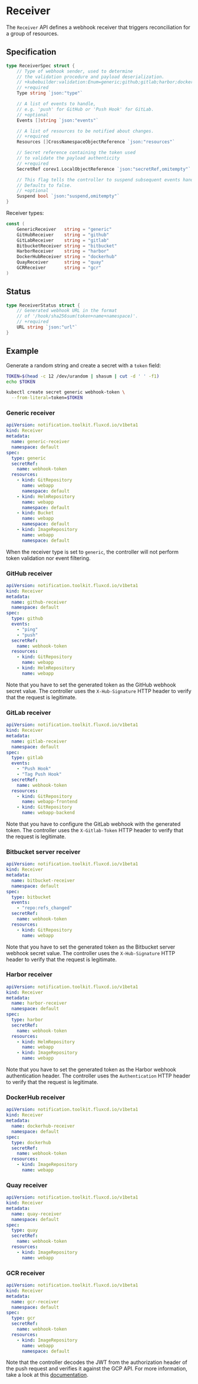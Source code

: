 # Receiver

The `Receiver` API defines a webhook receiver that triggers
reconciliation for a group of resources.

## Specification

```go
type ReceiverSpec struct {
	// Type of webhook sender, used to determine
	// the validation procedure and payload deserialization.
	// +kubebuilder:validation:Enum=generic;github;gitlab;harbor;dockerhub;quay
	// +required
	Type string `json:"type"`

	// A list of events to handle,
	// e.g. 'push' for GitHub or 'Push Hook' for GitLab.
	// +optional
	Events []string `json:"events"`

	// A list of resources to be notified about changes.
	// +required
	Resources []CrossNamespaceObjectReference `json:"resources"`

	// Secret reference containing the token used
	// to validate the payload authenticity
	// +required
	SecretRef corev1.LocalObjectReference `json:"secretRef,omitempty"`

	// This flag tells the controller to suspend subsequent events handling.
	// Defaults to false.
	// +optional
	Suspend bool `json:"suspend,omitempty"`
}
```

Receiver types:

```go
const (
	GenericReceiver   string = "generic"
	GitHubReceiver    string = "github"
	GitLabReceiver    string = "gitlab"
	BitbucketReceiver string = "bitbucket"
	HarborReceiver    string = "harbor"
	DockerHubReceiver string = "dockerhub"
	QuayReceiver      string = "quay"
	GCRReceiver       string = "gcr"
)
```

## Status

```go
type ReceiverStatus struct {
	// Generated webhook URL in the format
	// of '/hook/sha256sum(token+name+namespace)'.
	// +required
	URL string `json:"url"`
}
```

## Example

Generate a random string and create a secret with a `token` field:

```sh
TOKEN=$(head -c 12 /dev/urandom | shasum | cut -d ' ' -f1)
echo $TOKEN

kubectl create secret generic webhook-token \
  --from-literal=token=$TOKEN
```

### Generic receiver

```yaml
apiVersion: notification.toolkit.fluxcd.io/v1beta1
kind: Receiver
metadata:
  name: generic-receiver
  namespace: default
spec:
  type: generic
  secretRef:
    name: webhook-token
  resources:
    - kind: GitRepository
      name: webapp
      namespace: default
    - kind: HelmRepository
      name: webapp
      namespace: default
    - kind: Bucket
      name: webapp
      namespace: default
    - kind: ImageRepository
      name: webapp
      namespace: default
```

When the receiver type is set to `generic`, the controller will not perform token validation nor event filtering.

### GitHub receiver

```yaml
apiVersion: notification.toolkit.fluxcd.io/v1beta1
kind: Receiver
metadata:
  name: github-receiver
  namespace: default
spec:
  type: github
  events:
    - "ping"
    - "push"
  secretRef:
    name: webhook-token
  resources:
    - kind: GitRepository
      name: webapp
    - kind: HelmRepository
      name: webapp
```

Note that you have to set the generated token as the GitHub webhook secret value.
The controller uses the `X-Hub-Signature` HTTP header to verify that the request is legitimate.

### GitLab receiver

```yaml
apiVersion: notification.toolkit.fluxcd.io/v1beta1
kind: Receiver
metadata:
  name: gitlab-receiver
  namespace: default
spec:
  type: gitlab
  events:
    - "Push Hook"
    - "Tag Push Hook"
  secretRef:
    name: webhook-token
  resources:
    - kind: GitRepository
      name: webapp-frontend
    - kind: GitRepository
      name: webapp-backend
```

Note that you have to configure the GitLab webhook with the generated token.
The controller uses the `X-Gitlab-Token` HTTP header to verify that the request is legitimate.

### Bitbucket server receiver

```yaml
apiVersion: notification.toolkit.fluxcd.io/v1beta1
kind: Receiver
metadata:
  name: bitbucket-receiver
  namespace: default
spec:
  type: bitbucket
  events:
    - "repo:refs_changed"
  secretRef:
    name: webhook-token
  resources:
    - kind: GitRepository
      name: webapp
```

Note that you have to set the generated token as the Bitbucket server webhook secret value.
The controller uses the `X-Hub-Signature` HTTP header to verify that the request is legitimate.

### Harbor receiver

```yaml
apiVersion: notification.toolkit.fluxcd.io/v1beta1
kind: Receiver
metadata:
  name: harbor-receiver
  namespace: default
spec:
  type: harbor
  secretRef:
    name: webhook-token
  resources:
    - kind: HelmRepository
      name: webapp
    - kind: ImageRepository
      name: webapp
```

Note that you have to set the generated token as the Harbor webhook authentication header.
The controller uses the `Authentication` HTTP header to verify that the request is legitimate.

### DockerHub receiver

```yaml
apiVersion: notification.toolkit.fluxcd.io/v1beta1
kind: Receiver
metadata:
  name: dockerhub-receiver
  namespace: default
spec:
  type: dockerhub
  secretRef:
    name: webhook-token
  resources:
    - kind: ImageRepository
      name: webapp
```

### Quay receiver

```yaml
apiVersion: notification.toolkit.fluxcd.io/v1beta1
kind: Receiver
metadata:
  name: quay-receiver
  namespace: default
spec:
  type: quay
  secretRef:
    name: webhook-token
  resources:
    - kind: ImageRepository
      name: webapp
```

### GCR receiver

```yaml
apiVersion: notification.toolkit.fluxcd.io/v1beta1
kind: Receiver
metadata:
  name: gcr-receiver
  namespace: default
spec:
  type: gcr
  secretRef:
    name: webhook-token
  resources:
    - kind: ImageRepository
      name: webapp
      namespace: default
```

Note that the controller decodes the JWT from the authorization
header of the push request and verifies it against the GCP API.
For more information, take a look at this
[documentation](https://cloud.google.com/pubsub/docs/push?&_ga=2.123897930.-1945316571.1602156486#authentication_and_authorization).
